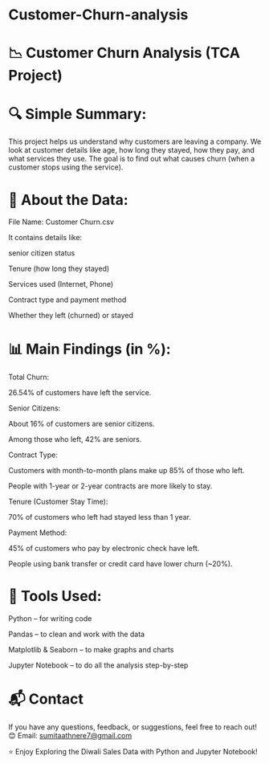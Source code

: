 # Customer-Churn-analysis

📉 Customer Churn Analysis (TCA Project)
=

🔍 Simple Summary:
=

This project helps us understand why customers are leaving a company. We look at customer details like age, how long they stayed, how they pay, and what services they use. The goal is to find out what causes churn (when a customer stops using the service).

📁 About the Data:
=
File Name: Customer Churn.csv

It contains details like:

senior citizen status

Tenure (how long they stayed)

Services used (Internet, Phone)

Contract type and payment method

Whether they left (churned) or stayed

📊 Main Findings (in %):
=
Total Churn:

26.54% of customers have left the service.

Senior Citizens:

About 16% of customers are senior citizens.

Among those who left, 42% are seniors.

Contract Type:

Customers with month-to-month plans make up 85% of those who left.

People with 1-year or 2-year contracts are more likely to stay.

Tenure (Customer Stay Time):

70% of customers who left had stayed less than 1 year.

Payment Method:

45% of customers who pay by electronic check have left.

People using bank transfer or credit card have lower churn (~20%).

🧰 Tools Used:
=
Python – for writing code

Pandas – to clean and work with the data

Matplotlib & Seaborn – to make graphs and charts

Jupyter Notebook – to do all the analysis step-by-step

📬 Contact
=
If you have any questions, feedback, or suggestions, feel free to reach out!
😊 Email: sumitaathnere7@gmail.com

⭐ Enjoy Exploring the Diwali Sales Data with Python and Jupyter Notebook!
